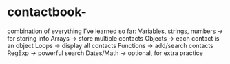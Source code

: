 # contactbook-
combination of  everything I’ve learned so far: 
Variables, strings, numbers 
→ for storing info  Arrays
→ store multiple contacts  Objects
→ each contact is an object  Loops
→ display all contacts  Functions 
→ add/search contacts  RegExp
→ powerful search  Dates/Math 
→ optional, for extra practice

